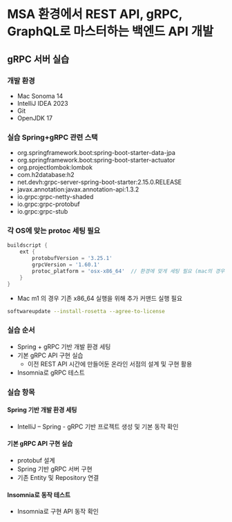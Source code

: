 # MSA 환경에서 REST API, gRPC, GraphQL로 마스터하는 백엔드 API 개발
## gRPC 서버 실습
### 개발 환경
- Mac Sonoma 14
- IntelliJ IDEA 2023
- Git
- OpenJDK 17

### 실습 Spring+gRPC 관련 스택
- org.springframework.boot:spring-boot-starter-data-jpa
- org.springframework.boot:spring-boot-starter-actuator
- org.projectlombok:lombok
- com.h2database:h2
- net.devh:grpc-server-spring-boot-starter:2.15.0.RELEASE
- javax.annotation:javax.annotation-api:1.3.2
- io.grpc:grpc-netty-shaded
- io.grpc:grpc-protobuf
- io.grpc:grpc-stub

### 각 OS에 맞는 protoc 세팅 필요
```gradle
buildscript {
    ext {
        protobufVersion = '3.25.1'
        grpcVersion = '1.60.1'
        protoc_platform = 'osx-x86_64'  // 환경에 맞게 세팅 필요 (mac의 경우 osx-x86_64)
    }
}
```
- Mac m1 의 경우 기존 x86_64 실행을 위해 추가 커맨드 실행 필요
```sh
softwareupdate --install-rosetta --agree-to-license
```


### 실습 순서
- Spring + gRPC 기반 개발 환경 세팅
- 기본 gRPC API 구현 실습
  - 이전 REST API 시간에 만들어둔 온라인 서점의 설계 및 구현 활용
- Insomnia로 gRPC 테스트 

### 실습 항목
#### Spring 기반 개발 환경 세팅
- IntelliJ – Spring - gRPC 기반 프로젝트 생성 및 기본 동작 확인

#### 기본 gRPC API 구현 실습
- protobuf 설계
- Spring 기반 gRPC 서버 구현
- 기존 Entity 및 Repository 연결

#### Insomnia로 동작 테스트
- Insomnia로 구현 API 동작 확인


